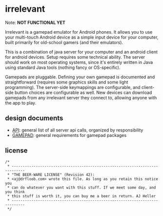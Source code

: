 # irrelevant

Note: **NOT FUNCTIONAL YET**

Irrelevant is a gamepad emulator for Android phones. It allows you to use your multi-touch Android device as a simple input device for your computer, built primarily for old-school gamers (and their emulators).

This is a combination of java server for your computer and an android client for android devices. Setup requires some technical ability. The server should work on most operating systems, since it's entirely written in Java using standard Java tools (nothing fancy or OS-specific).

Gamepads are pluggable. Defining your own gamepad is documented and straightforward (requires some graphics skills and some light programming). The server-side keymappings are configurable, and client-side button choices are configurable as well. New devices can download gamepads from any irrelevant server they connect to, allowing anyone with the app to play.

## design documents

 * [API](Irrelevant/blob/master/API.md): general list of all server api calls, organized by responsibility
 * [GAMEPAD](Irrelevant/blob/master/GAMEPAD.md): general requirements for gamepad packages

## license

    /*
     * ----------------------------------------------------------------------------
     * "THE BEER-WARE LICENSE" (Revision 42):
     * <aj@drfloob.com> wrote this file. As long as you retain this notice you
     * can do whatever you want with this stuff. If we meet some day, and you think
     * this stuff is worth it, you can buy me a beer in return. AJ Heller
     * ----------------------------------------------------------------------------
     */